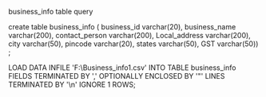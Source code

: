 business_info table query

create table business_info (
business_id varchar(20), 
business_name varchar(200),
contact_person varchar(200),
Local_address varchar(200),
city varchar(50),
pincode varchar(20),
states varchar(50),
GST varchar(50)) ;


LOAD DATA INFILE 'F:\\Business_info1.csv'
INTO TABLE business_info
FIELDS TERMINATED BY ',' 
OPTIONALLY ENCLOSED BY '"'
LINES TERMINATED BY '\n'
IGNORE 1 ROWS;
